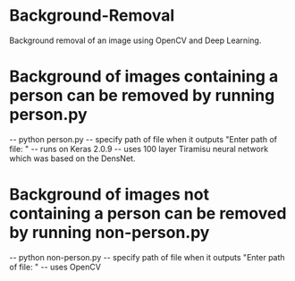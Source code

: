 # Background-Removal
Background removal of an image using OpenCV and Deep Learning.

# Background of images containing a person can be removed by running person.py
-- python person.py
-- specify path of file when it outputs "Enter path of file: "
-- runs on Keras 2.0.9
-- uses 100 layer Tiramisu neural network which was based on the DensNet.

# Background of images not containing a person can be removed by running non-person.py
-- python non-person.py
-- specify path of file when it outputs "Enter path of file: "
-- uses OpenCV

